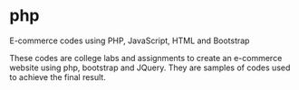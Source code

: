 # php
E-commerce codes using PHP, JavaScript, HTML and Bootstrap

These codes are college labs and assignments to create an e-commerce website using php, bootstrap and JQuery.
They are samples of codes used to achieve the final result.

